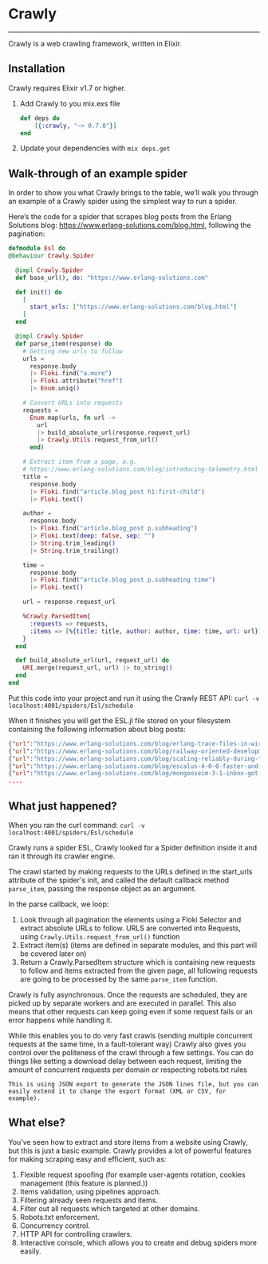 # Crawly

---

Crawly is a web crawling framework, written in Elixir.

## Installation

Crawly requires Elixir v1.7 or higher.

1. Add Crawly to you mix.exs file
   ```elixir
   def deps do
       [{:crawly, "~> 0.7.0"}]
   end
   ```
2. Update your dependencies with `mix deps.get`

## Walk-through of an example spider

In order to show you what Crawly brings to the table, we’ll walk you through an example of a Crawly spider using the simplest way to run a spider.

Here’s the code for a spider that scrapes blog posts from the Erlang Solutions blog: https://www.erlang-solutions.com/blog.html, following the pagination:

```elixir
defmodule Esl do
@behaviour Crawly.Spider

  @impl Crawly.Spider
  def base_url(), do: "https://www.erlang-solutions.com"

  def init() do
    [
      start_urls: ["https://www.erlang-solutions.com/blog.html"]
    ]
  end

  @impl Crawly.Spider
  def parse_item(response) do
    # Getting new urls to follow
    urls =
      response.body
      |> Floki.find("a.more")
      |> Floki.attribute("href")
      |> Enum.uniq()

    # Convert URLs into requests
    requests =
      Enum.map(urls, fn url ->
        url
        |> build_absolute_url(response.request_url)
        |> Crawly.Utils.request_from_url()
      end)

    # Extract item from a page, e.g.
    # https://www.erlang-solutions.com/blog/introducing-telemetry.html
    title =
      response.body
      |> Floki.find("article.blog_post h1:first-child")
      |> Floki.text()

    author =
      response.body
      |> Floki.find("article.blog_post p.subheading")
      |> Floki.text(deep: false, sep: "")
      |> String.trim_leading()
      |> String.trim_trailing()

    time =
      response.body
      |> Floki.find("article.blog_post p.subheading time")
      |> Floki.text()

    url = response.request_url

    %Crawly.ParsedItem{
      :requests => requests,
      :items => [%{title: title, author: author, time: time, url: url}]
    }
  end

  def build_absolute_url(url, request_url) do
    URI.merge(request_url, url) |> to_string()
  end
end
```

Put this code into your project and run it using the Crawly REST API:
`curl -v localhost:4001/spiders/Esl/schedule`

When it finishes you will get the ESL.jl file stored on your filesystem containing the following information about blog posts:

```json
{"url":"https://www.erlang-solutions.com/blog/erlang-trace-files-in-wireshark.html","title":"Erlang trace files in Wireshark","time":"2018-06-07","author":"by Magnus Henoch"}
{"url":"https://www.erlang-solutions.com/blog/railway-oriented-development-with-erlang.html","title":"Railway oriented development with Erlang","time":"2018-06-13","author":"by Oleg Tarasenko"}
{"url":"https://www.erlang-solutions.com/blog/scaling-reliably-during-the-world-s-biggest-sports-events.html","title":"Scaling reliably during the World’s biggest sports events","time":"2018-06-21","author":"by Erlang Solutions"}
{"url":"https://www.erlang-solutions.com/blog/escalus-4-0-0-faster-and-more-extensive-xmpp-testing.html","title":"Escalus 4.0.0: faster and more extensive XMPP testing","time":"2018-05-22","author":"by Konrad Zemek"}
{"url":"https://www.erlang-solutions.com/blog/mongooseim-3-1-inbox-got-better-testing-got-easier.html","title":"MongooseIM 3.1 - Inbox got better, testing got easier","time":"2018-07-25","author":"by Piotr Nosek"}
....
```

## What just happened?

When you ran the curl command:
`curl -v localhost:4001/spiders/Esl/schedule`

Crawly runs a spider ESL, Crawly looked for a Spider definition inside it and ran it through its crawler engine.

The crawl started by making requests to the URLs defined in the start_urls attribute of the spider's init, and called the default callback method `parse_item`, passing the response object as an argument.

In the parse callback, we loop:

1. Look through all pagination the elements using a Floki Selector and extract absolute URLs to follow. URLS are converted into Requests, using `Crawly.Utils.request_from_url()` function
2. Extract item(s) (items are defined in separate modules, and this part
   will be covered later on)
3. Return a Crawly.ParsedItem structure which is containing new requests to follow and items extracted from the given page, all following requests are going to be processed by the same `parse_item` function.

Crawly is fully asynchronous. Once the requests are scheduled, they
are picked up by separate workers and are executed in parallel. This
also means that other requests can keep going even if some request
fails or an error happens while handling it.

While this enables you to do very fast crawls (sending multiple concurrent requests at the same time, in a fault-tolerant way) Crawly also gives you control over the politeness of the crawl through a few settings. You can do things like setting a download delay between each request, limiting the amount of concurrent requests per domain or respecting robots.txt rules

```
This is using JSON export to generate the JSON lines file, but you can easily extend it to change the export format (XML or CSV, for example).

```

## What else?

You’ve seen how to extract and store items from a website using Crawly, but this is just a basic example. Crawly provides a lot of powerful features for making scraping easy and efficient, such as:

1. Flexible request spoofing (for example user-agents rotation, cookies management (this feature is planned.))
2. Items validation, using pipelines approach.
3. Filtering already seen requests and items.
4. Filter out all requests which targeted at other domains.
5. Robots.txt enforcement.
6. Concurrency control.
7. HTTP API for controlling crawlers.
8. Interactive console, which allows you to create and debug spiders more easily.
